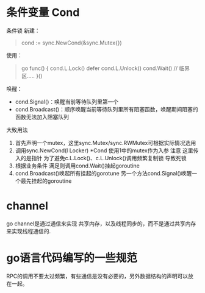 # 条件变量 Cond
条件锁
新建：
> cond := sync.NewCond(&sync.Mutex{})

使用：
> go func() {
            cond.L.Lock()
            defer cond.L.Unlock()
            cond.Wait()
            // 临界区.....
}()

唤醒：
- cond.Signal()：唤醒当前等待队列里第一个
- cond.Broadcast()：顺序唤醒当前等待队列里所有阻塞函数，唤醒期间阻塞的函数无法加入阻塞队列

大致用法
1. 首先声明一个mutex，这里sync.Mutex/sync.RWMutex可根据实际情况选用
2. 调用sync.NewCond(l Locker) *Cond 使用1中的mutex作为入参 注意 这里传入的是指针 为了避免c.L.Lock()、c.L.Unlock()调用频繁复制锁 导致死锁
3. 根据业务条件 满足则调用cond.Wait()挂起goroutine
4.  cond.Broadcast()唤起所有挂起的gorotune 另一个方法cond.Signal()唤醒一个最先挂起的goroutine 






# channel
go channel是通过通信来实现 共享内存，以及线程同步的，而不是通过共享内存来实现线程通信的.
# go语言代码编写的一些规范
RPC的调用不要太过频繁，有些通信是没有必要的，另外数据结构的声明可以放在一起。
